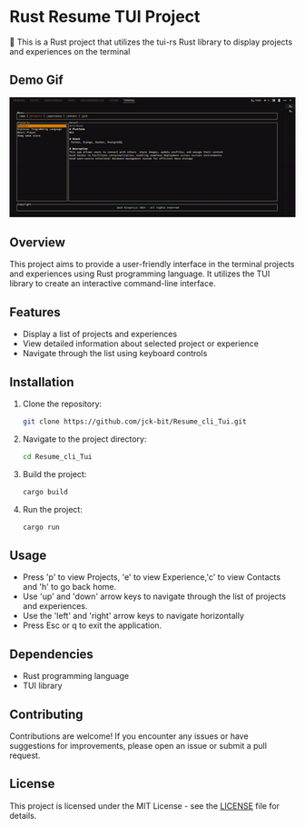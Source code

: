# Rust Resume TUI Project

🚀 This is a Rust project that utilizes the tui-rs  Rust library to display projects and experiences on the terminal

## Demo Gif

![Demo GIF](./gif/readme.gif)


## Overview

This project aims to provide a user-friendly interface in the terminal projects and experiences using Rust programming language. It utilizes the TUI library to create an interactive command-line interface.


## Features

- Display a list of projects and experiences
- View detailed information about selected project or experience
- Navigate through the list using keyboard controls

## Installation

1. Clone the repository:

    ```bash
    git clone https://github.com/jck-bit/Resume_cli_Tui.git
    ```

2. Navigate to the project directory:

    ```bash
    cd Resume_cli_Tui
    ```

3. Build the project:

    ```bash
    cargo build
    ```

4. Run the project:

    ```bash
    cargo run
    ```

## Usage

- Press 'p' to view Projects, 'e' to view Experience,'c' to view Contacts and 'h' to go back home.
- Use  'up' and 'down' arrow keys to navigate through the list of projects and experiences.
- Use the 'left' and 'right' arrow keys to navigate horizontally
- Press Esc or q to exit the application.

## Dependencies

- Rust programming language
- TUI library

## Contributing

Contributions are welcome! If you encounter any issues or have suggestions for improvements, please open an issue or submit a pull request.

## License

This project is licensed under the MIT License - see the [LICENSE](LICENSE) file for details.
